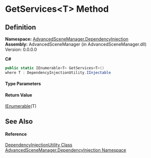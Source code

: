 # GetServices&lt;T&gt; Method




## Definition
**Namespace:** <a href="N_AdvancedSceneManager_DependencyInjection.md">AdvancedSceneManager.DependencyInjection</a>  
**Assembly:** AdvancedSceneManager (in AdvancedSceneManager.dll) Version: 0.0.0.0

**C#**
``` C#
public static IEnumerable<T> GetServices<T>()
where T : DependencyInjectionUtility.IInjectable

```



#### Type Parameters
<dl><dt /><dd /></dl>

#### Return Value
<a href="https://learn.microsoft.com/dotnet/api/system.collections.generic.ienumerable-1" target="_blank" rel="noopener noreferrer">IEnumerable</a>(T)

## See Also


#### Reference
<a href="T_AdvancedSceneManager_DependencyInjection_DependencyInjectionUtility.md">DependencyInjectionUtility Class</a>  
<a href="N_AdvancedSceneManager_DependencyInjection.md">AdvancedSceneManager.DependencyInjection Namespace</a>  
